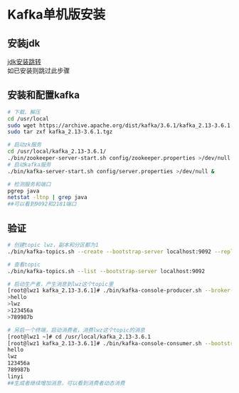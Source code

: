 # Kafka单机版安装

## 安装jdk
[jdk安装跳转](https://linyi.readthedocs.io/zh/latest/%E6%9C%8D%E5%8A%A1/Tomcat/%E5%AE%89%E8%A3%85.html#jdk)  
如已安装则跳过此步骤

## 安装和配置kafka
```bash
# 下载、解压
cd /usr/local
sudo wget https://archive.apache.org/dist/kafka/3.6.1/kafka_2.13-3.6.1.tgz
sudo tar zxf kafka_2.13-3.6.1.tgz

# 启动zk服务
cd /usr/local/kafka_2.13-3.6.1/
./bin/zookeeper-server-start.sh config/zookeeper.properties >/dev/null &
# 启动kafka服务
./bin/kafka-server-start.sh config/server.properties >/dev/null &

# 检测服务和端口
pgrep java
netstat -ltnp | grep java
##可以看到9092和2181端口
```

## 验证
```bash
# 创建topic lwz，副本和分区都为1
./bin/kafka-topics.sh --create --bootstrap-server localhost:9092 --replication-factor 1 --partitions 1 --topic lwz

# 查看topic
./bin/kafka-topics.sh --list --bootstrap-server localhost:9092

# 启动生产者，产生消息到lwz这个topic里
[root@lwz1 kafka_2.13-3.6.1]# ./bin/kafka-console-producer.sh --broker-list localhost:9092 --topiclwz
>hello
>lwz
>123456a
>789987b

# 另启一个终端，启动消费者，消费lwz这个topic的消息
[root@lwz1 ~]# cd /usr/local/kafka_2.13-3.6.1
[root@lwz1 kafka_2.13-3.6.1]# ./bin/kafka-console-consumer.sh --bootstrap-server localhost:9092 --topic lwz --from-beginning
hello
lwz
123456a
789987b
linyi
##生成者继续增加消息，可以看到消费者动态消费
```
